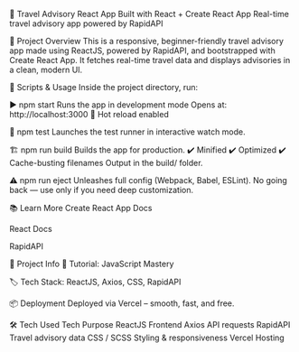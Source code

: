 🧭 Travel Advisory React App
Built with React + Create React App
Real-time travel advisory app powered by RapidAPI

🚀 Project Overview
This is a responsive, beginner-friendly travel advisory app made using ReactJS, powered by RapidAPI, and bootstrapped with Create React App. It fetches real-time travel data and displays advisories in a clean, modern UI.

🔧 Scripts & Usage
Inside the project directory, run:

▶ npm start
Runs the app in development mode
Opens at: http://localhost:3000
🔁 Hot reload enabled

🧪 npm test
Launches the test runner in interactive watch mode.

🏗️ npm run build
Builds the app for production.
✔️ Minified
✔️ Optimized
✔️ Cache-busting filenames
Output in the build/ folder.

⚠️ npm run eject
Unleashes full config (Webpack, Babel, ESLint).
No going back — use only if you need deep customization.

📚 Learn More
Create React App Docs

React Docs

RapidAPI

💼 Project Info
🧠 Tutorial: JavaScript Mastery

🏷️ Tech Stack: ReactJS, Axios, CSS, RapidAPI

📦 Deployment
Deployed via Vercel – smooth, fast, and free.

🛠️ Tech Used
Tech	Purpose
ReactJS	Frontend
Axios	API requests
RapidAPI	Travel advisory data
CSS / SCSS	Styling & responsiveness
Vercel	Hosting

